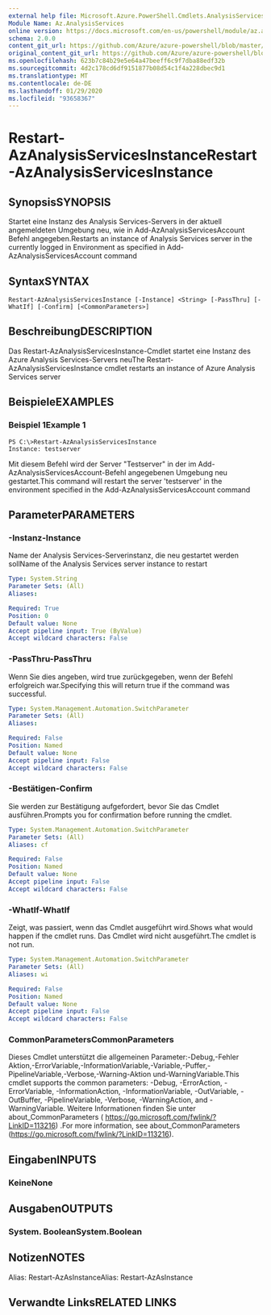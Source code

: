 ```yaml
---
external help file: Microsoft.Azure.PowerShell.Cmdlets.AnalysisServices.Dataplane.dll-Help.xml
Module Name: Az.AnalysisServices
online version: https://docs.microsoft.com/en-us/powershell/module/az.analysisservices/restart-azanalysisservicesinstance
schema: 2.0.0
content_git_url: https://github.com/Azure/azure-powershell/blob/master/src/AnalysisServices/AnalysisServices/help/Restart-AzAnalysisServicesInstance.md
original_content_git_url: https://github.com/Azure/azure-powershell/blob/master/src/AnalysisServices/AnalysisServices/help/Restart-AzAnalysisServicesInstance.md
ms.openlocfilehash: 623b7c84b29e5e64a47beeff6c9f7dba88edf32b
ms.sourcegitcommit: 4d2c178cd6df9151877b08d54c1f4a228dbec9d1
ms.translationtype: MT
ms.contentlocale: de-DE
ms.lasthandoff: 01/29/2020
ms.locfileid: "93658367"
---
```

# <span data-ttu-id="a3235-101">Restart-AzAnalysisServicesInstance</span><span class="sxs-lookup"><span data-stu-id="a3235-101">Restart-AzAnalysisServicesInstance</span></span>

## <span data-ttu-id="a3235-102">Synopsis</span><span class="sxs-lookup"><span data-stu-id="a3235-102">SYNOPSIS</span></span>
<span data-ttu-id="a3235-103">Startet eine Instanz des Analysis Services-Servers in der aktuell angemeldeten Umgebung neu, wie in Add-AzAnalysisServicesAccount Befehl angegeben.</span><span class="sxs-lookup"><span data-stu-id="a3235-103">Restarts an instance of Analysis Services server in the currently logged in Environment as specified in Add-AzAnalysisServicesAccount command</span></span>

## <span data-ttu-id="a3235-104">Syntax</span><span class="sxs-lookup"><span data-stu-id="a3235-104">SYNTAX</span></span>

```
Restart-AzAnalysisServicesInstance [-Instance] <String> [-PassThru] [-WhatIf] [-Confirm] [<CommonParameters>]
```

## <span data-ttu-id="a3235-105">Beschreibung</span><span class="sxs-lookup"><span data-stu-id="a3235-105">DESCRIPTION</span></span>
<span data-ttu-id="a3235-106">Das Restart-AzAnalysisServicesInstance-Cmdlet startet eine Instanz des Azure Analysis Services-Servers neu</span><span class="sxs-lookup"><span data-stu-id="a3235-106">The Restart-AzAnalysisServicesInstance cmdlet restarts an instance of Azure Analysis Services server</span></span>

## <span data-ttu-id="a3235-107">Beispiele</span><span class="sxs-lookup"><span data-stu-id="a3235-107">EXAMPLES</span></span>

### <span data-ttu-id="a3235-108">Beispiel 1</span><span class="sxs-lookup"><span data-stu-id="a3235-108">Example 1</span></span>
```
PS C:\>Restart-AzAnalysisServicesInstance
Instance: testserver
```

<span data-ttu-id="a3235-109">Mit diesem Befehl wird der Server "Testserver" in der im Add-AzAnalysisServicesAccount-Befehl angegebenen Umgebung neu gestartet.</span><span class="sxs-lookup"><span data-stu-id="a3235-109">This command will restart the server 'testserver' in the environment specified in the Add-AzAnalysisServicesAccount command</span></span>

## <span data-ttu-id="a3235-110">Parameter</span><span class="sxs-lookup"><span data-stu-id="a3235-110">PARAMETERS</span></span>

### <span data-ttu-id="a3235-111">-Instanz</span><span class="sxs-lookup"><span data-stu-id="a3235-111">-Instance</span></span>
<span data-ttu-id="a3235-112">Name der Analysis Services-Serverinstanz, die neu gestartet werden soll</span><span class="sxs-lookup"><span data-stu-id="a3235-112">Name of the Analysis Services server instance to restart</span></span>

```yaml
Type: System.String
Parameter Sets: (All)
Aliases:

Required: True
Position: 0
Default value: None
Accept pipeline input: True (ByValue)
Accept wildcard characters: False
```

### <span data-ttu-id="a3235-113">-PassThru</span><span class="sxs-lookup"><span data-stu-id="a3235-113">-PassThru</span></span>
<span data-ttu-id="a3235-114">Wenn Sie dies angeben, wird true zurückgegeben, wenn der Befehl erfolgreich war.</span><span class="sxs-lookup"><span data-stu-id="a3235-114">Specifying this will return true if the command was successful.</span></span>

```yaml
Type: System.Management.Automation.SwitchParameter
Parameter Sets: (All)
Aliases:

Required: False
Position: Named
Default value: None
Accept pipeline input: False
Accept wildcard characters: False
```

### <span data-ttu-id="a3235-115">-Bestätigen</span><span class="sxs-lookup"><span data-stu-id="a3235-115">-Confirm</span></span>
<span data-ttu-id="a3235-116">Sie werden zur Bestätigung aufgefordert, bevor Sie das Cmdlet ausführen.</span><span class="sxs-lookup"><span data-stu-id="a3235-116">Prompts you for confirmation before running the cmdlet.</span></span>

```yaml
Type: System.Management.Automation.SwitchParameter
Parameter Sets: (All)
Aliases: cf

Required: False
Position: Named
Default value: None
Accept pipeline input: False
Accept wildcard characters: False
```

### <span data-ttu-id="a3235-117">-WhatIf</span><span class="sxs-lookup"><span data-stu-id="a3235-117">-WhatIf</span></span>
<span data-ttu-id="a3235-118">Zeigt, was passiert, wenn das Cmdlet ausgeführt wird.</span><span class="sxs-lookup"><span data-stu-id="a3235-118">Shows what would happen if the cmdlet runs.</span></span>
<span data-ttu-id="a3235-119">Das Cmdlet wird nicht ausgeführt.</span><span class="sxs-lookup"><span data-stu-id="a3235-119">The cmdlet is not run.</span></span>

```yaml
Type: System.Management.Automation.SwitchParameter
Parameter Sets: (All)
Aliases: wi

Required: False
Position: Named
Default value: None
Accept pipeline input: False
Accept wildcard characters: False
```

### <span data-ttu-id="a3235-120">CommonParameters</span><span class="sxs-lookup"><span data-stu-id="a3235-120">CommonParameters</span></span>
<span data-ttu-id="a3235-121">Dieses Cmdlet unterstützt die allgemeinen Parameter:-Debug,-Fehler Aktion,-ErrorVariable,-InformationVariable,-Variable,-Puffer,-PipelineVariable,-Verbose,-Warning-Aktion und-WarningVariable.</span><span class="sxs-lookup"><span data-stu-id="a3235-121">This cmdlet supports the common parameters: -Debug, -ErrorAction, -ErrorVariable, -InformationAction, -InformationVariable, -OutVariable, -OutBuffer, -PipelineVariable, -Verbose, -WarningAction, and -WarningVariable.</span></span> <span data-ttu-id="a3235-122">Weitere Informationen finden Sie unter about_CommonParameters ( https://go.microsoft.com/fwlink/?LinkID=113216) .</span><span class="sxs-lookup"><span data-stu-id="a3235-122">For more information, see about_CommonParameters (https://go.microsoft.com/fwlink/?LinkID=113216).</span></span>

## <span data-ttu-id="a3235-123">Eingaben</span><span class="sxs-lookup"><span data-stu-id="a3235-123">INPUTS</span></span>

### <span data-ttu-id="a3235-124">Keine</span><span class="sxs-lookup"><span data-stu-id="a3235-124">None</span></span>

## <span data-ttu-id="a3235-125">Ausgaben</span><span class="sxs-lookup"><span data-stu-id="a3235-125">OUTPUTS</span></span>

### <span data-ttu-id="a3235-126">System. Boolean</span><span class="sxs-lookup"><span data-stu-id="a3235-126">System.Boolean</span></span>

## <span data-ttu-id="a3235-127">Notizen</span><span class="sxs-lookup"><span data-stu-id="a3235-127">NOTES</span></span>
<span data-ttu-id="a3235-128">Alias: Restart-AzAsInstance</span><span class="sxs-lookup"><span data-stu-id="a3235-128">Alias: Restart-AzAsInstance</span></span>

## <span data-ttu-id="a3235-129">Verwandte Links</span><span class="sxs-lookup"><span data-stu-id="a3235-129">RELATED LINKS</span></span>
